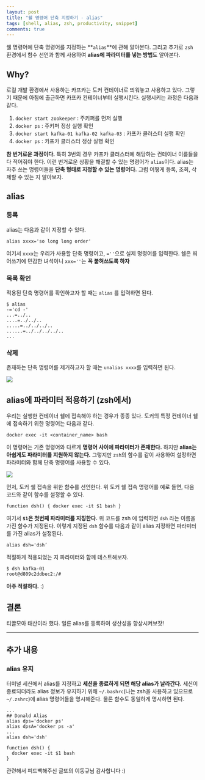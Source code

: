 ```yaml
---
layout: post
title: "쉘 명령어 단축 지정하기 - alias"
tags: [shell, alias, zsh, productivity, snippet]
comments: true
---
```



쉘 명령어에 단축 명령어를 지정하는 **`alias`**에 관해 알아본다. 
그리고 추가로 `zsh` 환경에서 함수 선언과 함께 사용하여 **alias에 파라미터를 넣는 방법**도 알아본다. 

## Why?
로컬 개발 환경에서 사용하는 카프카는 도커 컨테이너로 띄워놓고 사용하고 있다. 
그렇기 때문에 아침에 출근하면 카프카 컨테이너부터 실행시킨다. 
실행시키는 과정은 다음과 같다. 

1. `docker start zookeeper` : 주키퍼를 먼저 실행  
1. `docker ps` : 주키퍼 정상 실행 확인
1. `docker start kafka-01 kafka-02 kafka-03` : 카프카 클러스터 실행 확인
1. `docker ps` : 카프카 클러스터 정상 실행 확인 

**참 번거로운 과정이다.**
특히 3번의 경우 카프카 클러스터에 해당하는 컨테이너 이름들을 다 적어줘야 한다. 
이런 번거로운 상황을 해결할 수 있는 명령어가 `alias`이다. 
alias는 자주 쓰는 명령어들을 **단축 형태로 지정할 수 있는 명령어다.** 
그럼 어떻게 등록, 조회, 삭제할 수 있는 지 알아보자.

## alias
### 등록 
alias는 다음과 같이 지정할 수 있다. 

```
alias xxxx='so long long order'
```

여기서 `xxxx`는 우리가 사용할 단축 명령어고, `=''`으로 실제 명령어를 입력한다. 
쉘은 띄어쓰기에 민감한 녀석이니 `xxx=''`는 **꼭 붙혀쓰도록 하자** 

### 목록 확인 
적용된 단축 명령어를 확인하고자 할 때는 `alias` 를 입력하면 된다.

```
$ alias              
-='cd -'
...=../..
....=../../..
.....=../../../..
......=../../../../..
...
```

### 삭제 
존재하는 단축 명령어를 제거하고자 할 때는 `unalias xxxx`를 입력하면 된다. 

![](https://media.makeameme.org/created/easy-peasy-lemon-5bcb39.jpg)

## alias에 파라미터 적용하기 (zsh에서) 
우리는 실행한 컨테이너 쉘에 접속해야 하는 경우가 종종 있다. 
도커의 특정 컨테이너 쉘에 접속하기 위한 명령어는 다음과 같다.

```
docker exec -it <container_name> bash
```

이 명령어는 기존 명령어와 다르게 **명령어 사이에 파라미터가 존재한다.** 
하지만 **alias는 아쉽게도 파라미터를 지원하지 않는다.** 
그렇지만 `zsh`의 함수를 같이 사용하여 설정하면 파라미터와 함께 단축 명령어를 사용할 수 있다. 

![](https://i.redd.it/2zzjcb780br21.jpg)

먼저, 도커 쉘 접속을 위한 함수를 선언한다. 
위 도커 쉘 접속 명령어를 예로 들면, 다음 코드와 같이 함수를 설정할 수 있다.  

```
function dsh() { docker exec -it $1 bash } 
```

여기서 **`$1`은 첫번째 파라미터를 지칭한다.** 
위 코드를 zsh 에 입력하면 `dsh` 라는 이름을 가진 함수가 지정된다. 
이렇게 지정된 `dsh` 함수를 다음과 같이 alias 지정하면 파라미터를 가진 alias가 설정된다. 

```
alias dsh='dsh’
```

적절하게 적용되었는 지 파라미터와 함께 테스트해보자. 

```
$ dsh kafka-01
root@d809c2ddbec2:/# 
```

**아주 적절하다.** :) 

## 결론
티끌모아 태산이라 했다. 
얼른 alias를 등록하여 생산성을 향상시켜보잣!

---

## 추가 내용 
### alias 유지 
터미널 세션에서 alias를 지정하고 **세션을 종료하게 되면 해당 alias가 날라간다.** 
세션이 종료되더라도 alias 정보가 유지하기 위해 `~/.bashrc`(나는 zsh을 사용하고 있으므로 `~/.zshrc`)에 alias 명령어들을 명시해준다. 
물론 함수도 동일하게 명시하면 된다. 

```
...
## Donald Alias
alias dps='docker ps'
alias dpsA='docker ps -a'
...
alias dsh='dsh'

function dsh() {
  docker exec -it $1 bash
}
```

관련해서 피드백해주신 글또의 이동규님 감사합니다 :) 